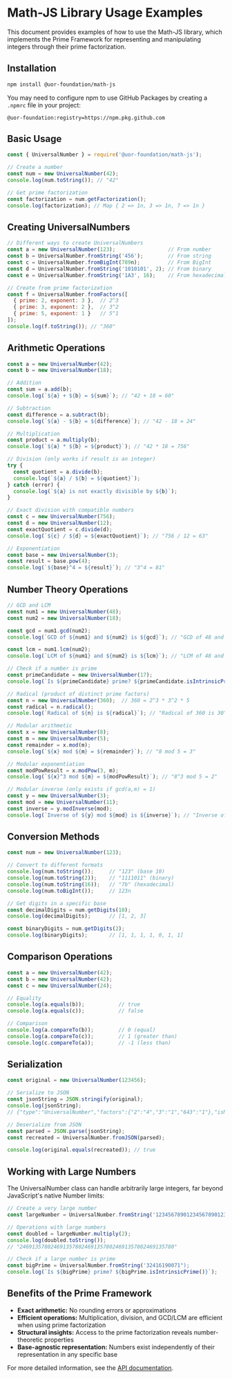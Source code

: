 # Math-JS Library Usage Examples

This document provides examples of how to use the Math-JS library, which implements the Prime Framework for representing and manipulating integers through their prime factorization.

## Installation

```bash
npm install @uor-foundation/math-js
```

You may need to configure npm to use GitHub Packages by creating a `.npmrc` file in your project:

```
@uor-foundation:registry=https://npm.pkg.github.com
```

## Basic Usage

```javascript
const { UniversalNumber } = require('@uor-foundation/math-js');

// Create a number
const num = new UniversalNumber(42);
console.log(num.toString()); // "42"

// Get prime factorization
const factorization = num.getFactorization();
console.log(factorization); // Map { 2 => 1n, 3 => 1n, 7 => 1n }
```

## Creating UniversalNumbers

```javascript
// Different ways to create UniversalNumbers
const a = new UniversalNumber(123);                 // From number
const b = UniversalNumber.fromString('456');        // From string
const c = UniversalNumber.fromBigInt(789n);         // From BigInt
const d = UniversalNumber.fromString('1010101', 2); // From binary
const e = UniversalNumber.fromString('1A3', 16);    // From hexadecimal

// Create from prime factorization
const f = UniversalNumber.fromFactors([
  { prime: 2, exponent: 3 },  // 2^3
  { prime: 3, exponent: 2 },  // 3^2
  { prime: 5, exponent: 1 }   // 5^1
]);
console.log(f.toString()); // "360"
```

## Arithmetic Operations

```javascript
const a = new UniversalNumber(42);
const b = new UniversalNumber(18);

// Addition
const sum = a.add(b);
console.log(`${a} + ${b} = ${sum}`); // "42 + 18 = 60"

// Subtraction
const difference = a.subtract(b);
console.log(`${a} - ${b} = ${difference}`); // "42 - 18 = 24"

// Multiplication
const product = a.multiply(b);
console.log(`${a} * ${b} = ${product}`); // "42 * 18 = 756"

// Division (only works if result is an integer)
try {
  const quotient = a.divide(b);
  console.log(`${a} / ${b} = ${quotient}`);
} catch (error) {
  console.log(`${a} is not exactly divisible by ${b}`);
}

// Exact division with compatible numbers
const c = new UniversalNumber(756);
const d = new UniversalNumber(12);
const exactQuotient = c.divide(d);
console.log(`${c} / ${d} = ${exactQuotient}`); // "756 / 12 = 63"

// Exponentiation
const base = new UniversalNumber(3);
const result = base.pow(4);
console.log(`${base}^4 = ${result}`); // "3^4 = 81"
```

## Number Theory Operations

```javascript
// GCD and LCM
const num1 = new UniversalNumber(48);
const num2 = new UniversalNumber(18);

const gcd = num1.gcd(num2);
console.log(`GCD of ${num1} and ${num2} is ${gcd}`); // "GCD of 48 and 18 is 6"

const lcm = num1.lcm(num2);
console.log(`LCM of ${num1} and ${num2} is ${lcm}`); // "LCM of 48 and 18 is 144"

// Check if a number is prime
const primeCandidate = new UniversalNumber(17);
console.log(`Is ${primeCandidate} prime? ${primeCandidate.isIntrinsicPrime()}`); // "Is 17 prime? true"

// Radical (product of distinct prime factors)
const n = new UniversalNumber(360);  // 360 = 2^3 * 3^2 * 5
const radical = n.radical();
console.log(`Radical of ${n} is ${radical}`); // "Radical of 360 is 30"

// Modular arithmetic
const x = new UniversalNumber(8);
const m = new UniversalNumber(5);
const remainder = x.mod(m);
console.log(`${x} mod ${m} = ${remainder}`); // "8 mod 5 = 3"

// Modular exponentiation
const modPowResult = x.modPow(3, m);
console.log(`${x}^3 mod ${m} = ${modPowResult}`); // "8^3 mod 5 = 2"

// Modular inverse (only exists if gcd(a,m) = 1)
const y = new UniversalNumber(3);
const mod = new UniversalNumber(11);
const inverse = y.modInverse(mod);
console.log(`Inverse of ${y} mod ${mod} is ${inverse}`); // "Inverse of 3 mod 11 is 4"
```

## Conversion Methods

```javascript
const num = new UniversalNumber(123);

// Convert to different formats
console.log(num.toString());     // "123" (base 10)
console.log(num.toString(2));    // "1111011" (binary)
console.log(num.toString(16));   // "7b" (hexadecimal)
console.log(num.toBigInt());     // 123n

// Get digits in a specific base
const decimalDigits = num.getDigits(10);
console.log(decimalDigits);      // [1, 2, 3]

const binaryDigits = num.getDigits(2);
console.log(binaryDigits);       // [1, 1, 1, 1, 0, 1, 1]
```

## Comparison Operations

```javascript
const a = new UniversalNumber(42);
const b = new UniversalNumber(42);
const c = new UniversalNumber(24);

// Equality
console.log(a.equals(b));           // true
console.log(a.equals(c));           // false

// Comparison
console.log(a.compareTo(b));        // 0 (equal)
console.log(a.compareTo(c));        // 1 (greater than)
console.log(c.compareTo(a));        // -1 (less than)
```

## Serialization

```javascript
const original = new UniversalNumber(123456);

// Serialize to JSON
const jsonString = JSON.stringify(original);
console.log(jsonString);
// {"type":"UniversalNumber","factors":{"2":"4","3":"1","643":"1"},"isNegative":false}

// Deserialize from JSON
const parsed = JSON.parse(jsonString);
const recreated = UniversalNumber.fromJSON(parsed);

console.log(original.equals(recreated)); // true
```

## Working with Large Numbers

The UniversalNumber class can handle arbitrarily large integers, far beyond JavaScript's native Number limits:

```javascript
// Create a very large number
const largeNumber = UniversalNumber.fromString('12345678901234567890123456789012345678901234567890');

// Operations with large numbers
const doubled = largeNumber.multiply(2);
console.log(doubled.toString());
// "24691357802469135780246913578024691357802469135780"

// Check if a large number is prime
const bigPrime = UniversalNumber.fromString('32416190071");
console.log(`Is ${bigPrime} prime? ${bigPrime.isIntrinsicPrime()}`);
```

## Benefits of the Prime Framework

- **Exact arithmetic:** No rounding errors or approximations
- **Efficient operations:** Multiplication, division, and GCD/LCM are efficient when using prime factorization
- **Structural insights:** Access to the prime factorization reveals number-theoretic properties
- **Base-agnostic representation:** Numbers exist independently of their representation in any specific base

For more detailed information, see the [API documentation](../docs/API.md).